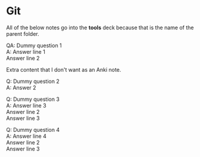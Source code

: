 # Git
All of the below notes go into the **tools** deck because that is the name of the parent folder.

QA: Dummy question 1  
A: Answer line 1  
Answer line 2

Extra content that I don't want as an Anki note.

Q: Dummy question 2  
A: Answer 2

Q: Dummy question 3  
A: Answer line 3  
Answer line 2  
Answer line 3

Q: Dummy question 4  
A: Answer line 4  
Answer line 2  
Answer line 3